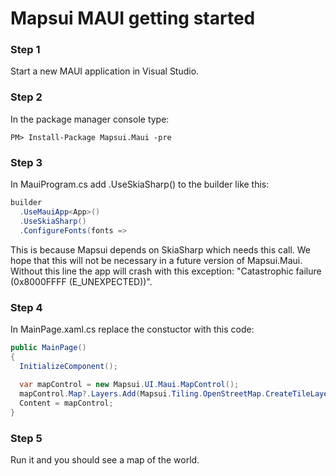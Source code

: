 
# Mapsui MAUI getting started

### Step 1
Start a new MAUI application in Visual Studio.

### Step 2
In the package manager console type:
```console
PM> Install-Package Mapsui.Maui -pre
```

### Step 3
In MauiProgram.cs add .UseSkiaSharp() to the builder like this:
```csharp
builder
  .UseMauiApp<App>()
  .UseSkiaSharp()
  .ConfigureFonts(fonts =>  
```
This is because Mapsui depends on SkiaSharp which needs this call. We hope that this will not be necessary in a future version of Mapsui.Maui. Without this line the app will crash with this exception: "Catastrophic failure (0x8000FFFF (E_UNEXPECTED))".

### Step 4
In MainPage.xaml.cs replace the constuctor with this code:

```csharp
public MainPage()
{
  InitializeComponent();
  
  var mapControl = new Mapsui.UI.Maui.MapControl();
  mapControl.Map?.Layers.Add(Mapsui.Tiling.OpenStreetMap.CreateTileLayer());
  Content = mapControl;
}
```

### Step 5
Run it and you should see a map of the world.
